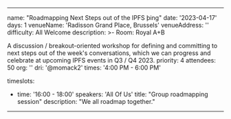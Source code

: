 ---

name: "Roadmapping Next Steps out of the IPFS þing"
date: '2023-04-17'
days: 1
venueName: 'Radisson Grand Place, Brussels'
venueAddress: ''
difficulty: All Welcome
description: >-
  Room: Royal A+B

A discussion / breakout-oriented workshop for defining and committing to next steps out of the week's conversations, which we can progress and celebrate at upcoming IPFS events in Q3 / Q4 2023.
priority: 4
attendees: 50
org: ''
dri: '@momack2'
times: '4:00 PM - 6:00 PM'

timeslots:
  - time: '16:00 - 18:00'
    speakers: 'All Of Us'
    title: "Group roadmapping session"
    description: "We all roadmap together."

---